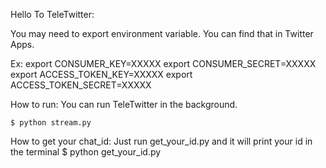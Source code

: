 Hello To TeleTwitter:

You may need to export environment variable. You can find that in Twitter Apps.

Ex:
    export CONSUMER_KEY=XXXXX
    export CONSUMER_SECRET=XXXXX
    export ACCESS_TOKEN_KEY=XXXXX
    export ACCESS_TOKEN_SECRET=XXXXX

How to run:
    You can run TeleTwitter in the background.

    $ python stream.py

How to get your chat_id:
    Just run get_your_id.py and it will print your id in the terminal
    $ python get_your_id.py
